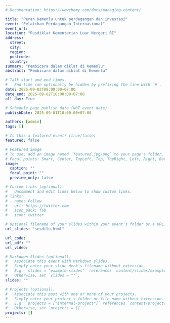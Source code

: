```yaml
---
# Documentation: https://wowchemy.com/docs/managing-content/

title: "Peran Kemenlu untuk perdagangan dan investasi"
event: "Pelatihan Perdagangan Internasional"
event_url:
location: "Pusdiklat Kementerian Luar Nergeri RI"
address:
  street:
  city:
  region:
  postcode:
  country:
summary: "Pembicara dalam diklat di Kemenlu"
abstract: "Pembicara dalam diklat di Kemenlu"

# Talk start and end times.
#   End time can optionally be hidden by prefixing the line with `#`.
date: 2025-09-02T08:00:00+07:00
date_end: 2025-09-02T10:00:00+07:00
all_day: True

# Schedule page publish date (NOT event date).
publishDate: 2025-09-01T10:00:00+07:00

authors: [admin]
tags: []

# Is this a featured event? (true/false)
featured: false

# Featured image
# To use, add an image named `featured.jpg/png` to your page's folder. 
# Focal points: Smart, Center, TopLeft, Top, TopRight, Left, Right, BottomLeft, Bottom, BottomRight.
image:
  caption: ""
  focal_point: ""
  preview_only: false

# Custom links (optional).
#   Uncomment and edit lines below to show custom links.
# links:
# - name: Follow
#   url: https://twitter.com
#   icon_pack: fab
#   icon: twitter

# Optional filename of your slides within your event's folder or a URL.
url_slides: "sesdilu.html"

url_code:
url_pdf: ""
url_video:

# Markdown Slides (optional).
#   Associate this event with Markdown slides.
#   Simply enter your slide deck's filename without extension.
#   E.g. `slides = "example-slides"` references `content/slides/example-slides.md`.
#   Otherwise, set `slides = ""`.
slides: ""

# Projects (optional).
#   Associate this post with one or more of your projects.
#   Simply enter your project's folder or file name without extension.
#   E.g. `projects = ["internal-project"]` references `content/project/deep-learning/index.md`.
#   Otherwise, set `projects = []`.
projects: []
---
```

